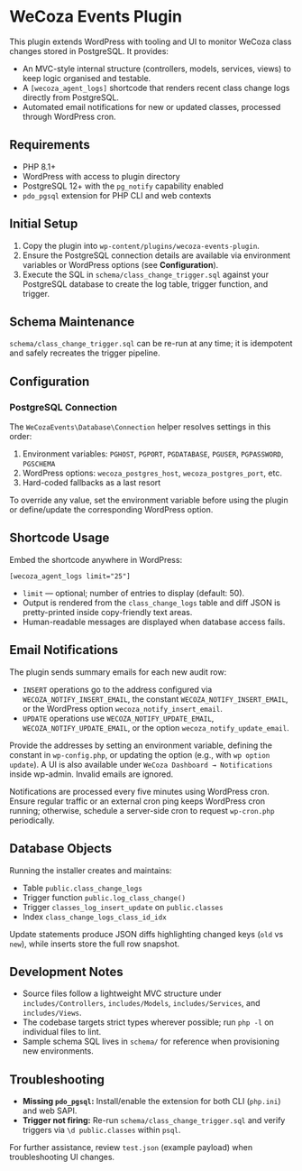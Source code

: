 # WeCoza Events Plugin

This plugin extends WordPress with tooling and UI to monitor WeCoza class changes stored in PostgreSQL. It provides:

- An MVC-style internal structure (controllers, models, services, views) to keep logic organised and testable.
- A `[wecoza_agent_logs]` shortcode that renders recent class change logs directly from PostgreSQL.
- Automated email notifications for new or updated classes, processed through WordPress cron.

## Requirements

- PHP 8.1+
- WordPress with access to plugin directory
- PostgreSQL 12+ with the `pg_notify` capability enabled
- `pdo_pgsql` extension for PHP CLI and web contexts

## Initial Setup

1. Copy the plugin into `wp-content/plugins/wecoza-events-plugin`.
2. Ensure the PostgreSQL connection details are available via environment variables or WordPress options (see **Configuration**).
3. Execute the SQL in `schema/class_change_trigger.sql` against your PostgreSQL database to create the log table, trigger function, and trigger.

## Schema Maintenance

`schema/class_change_trigger.sql` can be re-run at any time; it is idempotent and safely recreates the trigger pipeline.

## Configuration

### PostgreSQL Connection

The `WeCozaEvents\Database\Connection` helper resolves settings in this order:

1. Environment variables: `PGHOST`, `PGPORT`, `PGDATABASE`, `PGUSER`, `PGPASSWORD`, `PGSCHEMA`
2. WordPress options: `wecoza_postgres_host`, `wecoza_postgres_port`, etc.
3. Hard-coded fallbacks as a last resort

To override any value, set the environment variable before using the plugin or define/update the corresponding WordPress option.

## Shortcode Usage

Embed the shortcode anywhere in WordPress:

```
[wecoza_agent_logs limit="25"]
```

- `limit` — optional; number of entries to display (default: 50).
- Output is rendered from the `class_change_logs` table and diff JSON is pretty-printed inside copy-friendly text areas.
- Human-readable messages are displayed when database access fails.

## Email Notifications

The plugin sends summary emails for each new audit row:

- `INSERT` operations go to the address configured via `WECOZA_NOTIFY_INSERT_EMAIL`, the constant `WECOZA_NOTIFY_INSERT_EMAIL`, or the WordPress option `wecoza_notify_insert_email`.
- `UPDATE` operations use `WECOZA_NOTIFY_UPDATE_EMAIL`, `WECOZA_NOTIFY_UPDATE_EMAIL`, or the option `wecoza_notify_update_email`.

Provide the addresses by setting an environment variable, defining the constant in `wp-config.php`, or updating the option (e.g., with `wp option update`). A UI is also available under `WeCoza Dashboard → Notifications` inside wp-admin. Invalid emails are ignored.

Notifications are processed every five minutes using WordPress cron. Ensure regular traffic or an external cron ping keeps WordPress cron running; otherwise, schedule a server-side cron to request `wp-cron.php` periodically.

## Database Objects

Running the installer creates and maintains:

- Table `public.class_change_logs`
- Trigger function `public.log_class_change()`
- Trigger `classes_log_insert_update` on `public.classes`
- Index `class_change_logs_class_id_idx`

Update statements produce JSON diffs highlighting changed keys (`old` vs `new`), while inserts store the full row snapshot.

## Development Notes

- Source files follow a lightweight MVC structure under `includes/Controllers`, `includes/Models`, `includes/Services`, and `includes/Views`.
- The codebase targets strict types wherever possible; run `php -l` on individual files to lint.
- Sample schema SQL lives in `schema/` for reference when provisioning new environments.

## Troubleshooting

- **Missing `pdo_pgsql`:** Install/enable the extension for both CLI (`php.ini`) and web SAPI.
- **Trigger not firing:** Re-run `schema/class_change_trigger.sql` and verify triggers via `\d public.classes` within `psql`.

For further assistance, review `test.json` (example payload) when troubleshooting UI changes.
